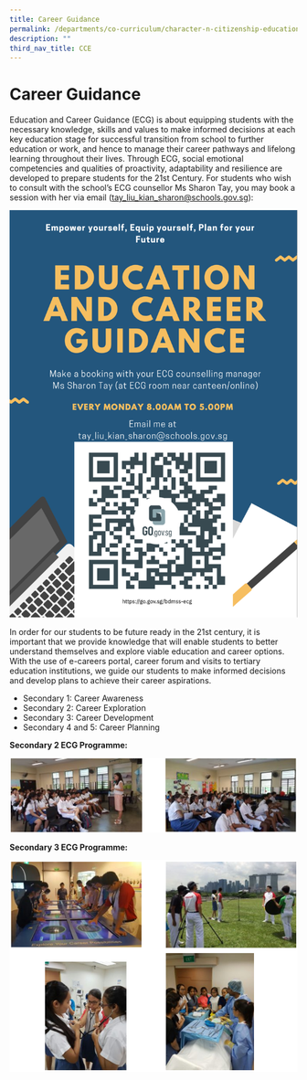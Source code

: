 ```yaml
---
title: Career Guidance
permalink: /departments/co-curriculum/character-n-citizenship-education/career-guidance
description: ""
third_nav_title: CCE
---
```

# Career Guidance

Education and Career Guidance (ECG) is about equipping students with the necessary knowledge, skills and values to make informed decisions at each key education stage for successful transition from school to further education or work, and hence to manage their career pathways and lifelong learning throughout their lives. Through ECG, social emotional competencies and qualities of proactivity, adaptability and resilience are developed to prepare students for the 21st Century.
For students who wish to consult with the school’s ECG counsellor Ms Sharon Tay, you may book a session with her via email (tay_liu_kian_sharon@schools.gov.sg):

![Education and Career Guidance Poster](/images/ecg2022.png)

In order for our students to be future ready in the 21st century, it is important that we provide knowledge that will enable students to better understand themselves and explore viable education and career options. With the use of e-careers portal, career forum and visits to tertiary education institutions, we guide our students to make informed decisions and develop plans to achieve their career aspirations.

* Secondary 1: Career Awareness
* Secondary 2: Career Exploration
* Secondary 3: Career Development
* Secondary 4 and 5: Career Planning

**Secondary 2 ECG Programme:**

![Secondary 2 ECG Programme](/images/sec%202%20ecg.png)

**Secondary 3 ECG Programme:**

![Secondary 3 ECG Programme](/images/sec%203%20ecg.png)

